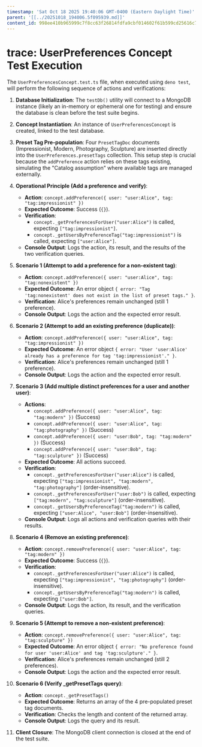 ```yaml
---
timestamp: 'Sat Oct 18 2025 19:40:06 GMT-0400 (Eastern Daylight Time)'
parent: '[[../20251018_194006.5f095939.md]]'
content_id: 998ee410b965999c7f8cc63f26814fdfa9cbf014602f61b599cd25616c79ff70
---
```


# trace: UserPreferences Concept Test Execution

The `UserPreferencesConcept.test.ts` file, when executed using `deno test`, will perform the following sequence of actions and verifications:

1. **Database Initialization**: The `testDb()` utility will connect to a MongoDB instance (likely an in-memory or ephemeral one for testing) and ensure the database is clean before the test suite begins.

2. **Concept Instantiation**: An instance of `UserPreferencesConcept` is created, linked to the test database.

3. **Preset Tag Pre-population**: Four `PresetTagDoc` documents (Impressionist, Modern, Photography, Sculpture) are inserted directly into the `UserPreferences.presetTags` collection. This setup step is crucial because the `addPreference` action relies on these tags existing, simulating the "Catalog assumption" where available tags are managed externally.

4. **Operational Principle (Add a preference and verify)**:
   * **Action**: `concept.addPreference({ user: "user:Alice", tag: "tag:impressionist" })`
   * **Expected Outcome**: Success (`{}`).
   * **Verification**:
     * `concept._getPreferencesForUser("user:Alice")` is called, expecting `["tag:impressionist"]`.
     * `concept._getUsersByPreferenceTag("tag:impressionist")` is called, expecting `["user:Alice"]`.
   * **Console Output**: Logs the action, its result, and the results of the two verification queries.

5. **Scenario 1 (Attempt to add a preference for a non-existent tag)**:
   * **Action**: `concept.addPreference({ user: "user:Alice", tag: "tag:nonexistent" })`
   * **Expected Outcome**: An error object `{ error: "Tag 'tag:nonexistent' does not exist in the list of preset tags." }`.
   * **Verification**: Alice's preferences remain unchanged (still 1 preference).
   * **Console Output**: Logs the action and the expected error result.

6. **Scenario 2 (Attempt to add an existing preference (duplicate))**:
   * **Action**: `concept.addPreference({ user: "user:Alice", tag: "tag:impressionist" })`
   * **Expected Outcome**: An error object `{ error: "User 'user:Alice' already has a preference for tag 'tag:impressionist'." }`.
   * **Verification**: Alice's preferences remain unchanged (still 1 preference).
   * **Console Output**: Logs the action and the expected error result.

7. **Scenario 3 (Add multiple distinct preferences for a user and another user)**:
   * **Actions**:
     * `concept.addPreference({ user: "user:Alice", tag: "tag:modern" })` (Success)
     * `concept.addPreference({ user: "user:Alice", tag: "tag:photography" })` (Success)
     * `concept.addPreference({ user: "user:Bob", tag: "tag:modern" })` (Success)
     * `concept.addPreference({ user: "user:Bob", tag: "tag:sculpture" })` (Success)
   * **Expected Outcome**: All actions succeed.
   * **Verification**:
     * `concept._getPreferencesForUser("user:Alice")` is called, expecting `["tag:impressionist", "tag:modern", "tag:photography"]` (order-insensitive).
     * `concept._getPreferencesForUser("user:Bob")` is called, expecting `["tag:modern", "tag:sculpture"]` (order-insensitive).
     * `concept._getUsersByPreferenceTag("tag:modern")` is called, expecting `["user:Alice", "user:Bob"]` (order-insensitive).
   * **Console Output**: Logs all actions and verification queries with their results.

8. **Scenario 4 (Remove an existing preference)**:
   * **Action**: `concept.removePreference({ user: "user:Alice", tag: "tag:modern" })`
   * **Expected Outcome**: Success (`{}`).
   * **Verification**:
     * `concept._getPreferencesForUser("user:Alice")` is called, expecting `["tag:impressionist", "tag:photography"]` (order-insensitive).
     * `concept._getUsersByPreferenceTag("tag:modern")` is called, expecting `["user:Bob"]`.
   * **Console Output**: Logs the action, its result, and the verification queries.

9. **Scenario 5 (Attempt to remove a non-existent preference)**:
   * **Action**: `concept.removePreference({ user: "user:Alice", tag: "tag:sculpture" })`
   * **Expected Outcome**: An error object `{ error: "No preference found for user 'user:Alice' and tag 'tag:sculpture'." }`.
   * **Verification**: Alice's preferences remain unchanged (still 2 preferences).
   * **Console Output**: Logs the action and the expected error result.

10. **Scenario 6 (Verify \_getPresetTags query)**:
    * **Action**: `concept._getPresetTags()`
    * **Expected Outcome**: Returns an array of the 4 pre-populated preset tag documents.
    * **Verification**: Checks the length and content of the returned array.
    * **Console Output**: Logs the query and its result.

11. **Client Closure**: The MongoDB client connection is closed at the end of the test suite.
